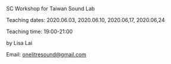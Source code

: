 SC Workshop for Taiwan Sound Lab

Teaching dates: 2020.06.03, 2020.06.10, 2020.06,17, 2020.06,24

Teaching time: 19:00-21:00

by Lisa Lai

Email: onelitresound@gmail.com

